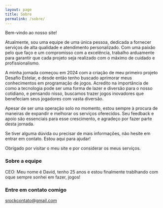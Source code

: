```yaml
---
layout: page
title: Sobre
permalink: /sobre/
---
```


<p>Bem-vindo ao nosso site!</p>

<p>Atualmente, sou uma equipe de uma única pessoa, dedicada a fornecer serviços de alta qualidade e atendimento personalizado. Com uma paixão pelo que faço e um compromisso com a excelência, trabalho arduamente para garantir que cada projeto seja realizado com o máximo de cuidado e profissionalismo.</p>

<p>A minha jornada começou em 2024 com a criação de meu primeiro projeto Desafio Estelar, e desde então tenho buscado aprimorar meus conhecimentos em programação de jogos. Acredito na importância de como a tecnologia pode ser uma forma de lazer e diversão para o nosso cotidiano, e pensando nisso, buscamos trazer jogos inovadores que benefeciam seus jogadores com vasta diversão.</p>

<p>Apesar de ser uma operação solo no momento, estou sempre à procura de maneiras de expandir e melhorar os serviços oferecidos. Seu feedback e apoio são essenciais para esse crescimento, e agradeço por fazer parte desta jornada.</p>

<p>Se tiver alguma dúvida ou precisar de mais informações, não hesite em entrar em contato. Estou aqui para ajudar!</p>

<p>Obrigado por visitar o meu site e por considerar os meus serviços.</p>

### Sobre a equipe

<p>CEO: Meu nome é David, tenho 25 anos e estou finalmente trablhando com oque sempre sonhei em fazer, jogos!</p>

### Entre em contato comigo

[srockcontato@gmail.com](mailto:srockcontato@gmail.com)